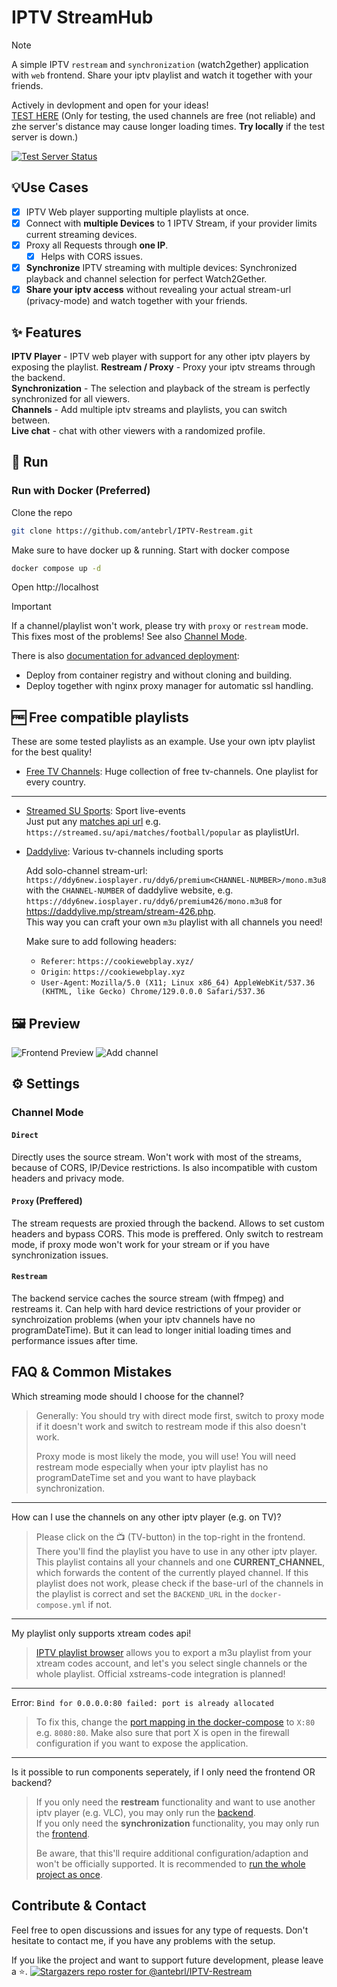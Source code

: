 # IPTV StreamHub

> [!NOTE]  
>A simple IPTV `restream` and `synchronization` (watch2gether) application with `web` frontend. Share your iptv playlist and watch it together with your friends.
> 
>Actively in devlopment and open for your ideas! <br>
> [TEST HERE](https://ante.is-a.dev) (Only for testing, the used channels are free (not reliable) and zhe server's distance may cause longer loading times. **Try locally** if the test server is down.)
>
> [![Test Server Status](https://github.com/antebrl/cron-jobs/actions/workflows/daily-channel-clear.yml/badge.svg)](https://ante.is-a.dev)

## 💡Use Cases
- [x] IPTV Web player supporting multiple playlists at once.
- [x] Connect with **multiple Devices** to 1 IPTV Stream, if your provider limits current streaming devices.
- [x] Proxy all Requests through **one IP**.
  - [x] Helps with CORS issues.
- [x] **Synchronize** IPTV streaming with multiple devices: Synchronized playback and channel selection for perfect Watch2Gether.
- [x] **Share your iptv access** without revealing your actual stream-url (privacy-mode) and watch together with your friends.

## ✨ Features 
**IPTV Player** - IPTV web player with support for any other iptv players by exposing the playlist.
**Restream / Proxy** - Proxy your iptv streams through the backend. <br>
**Synchronization** - The selection and playback of the stream is perfectly synchronized for all viewers. <br>
**Channels** - Add multiple iptv streams and playlists, you can switch between. <br>
**Live chat** - chat with other viewers with a randomized profile.

## 🚀 Run

### Run with Docker (Preferred)

Clone the repo

```bash
git clone https://github.com/antebrl/IPTV-Restream.git
```

Make sure to have docker up & running. Start with docker compose
```bash
docker compose up -d
```
Open http://localhost

> [!IMPORTANT]  
> If a channel/playlist won't work, please try with `proxy` or `restream` mode. This fixes most of the problems! See also [Channel Mode](#channel-mode).

There is also [documentation for advanced deployment](/deployment/README.md):
- Deploy from container registry and without cloning and building.
- Deploy together with nginx proxy manager for automatic ssl handling.

## 🆓 Free compatible playlists

These are some tested playlists as an example. Use your own iptv playlist for the best quality!
- [Free TV Channels](https://github.com/iptv-org/iptv): Huge collection of free tv-channels. One playlist for every country.

---

- [Streamed SU Sports](https://streamed.su): Sport live-events <br>
  Just put any [matches api url](https://streamed.su/docs/matches) e.g. `https://streamed.su/api/matches/football/popular` as playlistUrl.
  
- [Daddylive](https://daddylive.mp/): Various tv-channels including sports
  
  Add solo-channel stream-url: `https://ddy6new.iosplayer.ru/ddy6/premium<CHANNEL-NUMBER>/mono.m3u8` with the `CHANNEL-NUMBER` of daddylive website, e.g. `https://ddy6new.iosplayer.ru/ddy6/premium426/mono.m3u8` for https://daddylive.mp/stream/stream-426.php. <br>
  This way you can craft your own `m3u` playlist with all channels you need!
  
  Make sure to add following headers:
  - `Referer`: `https://cookiewebplay.xyz/`
  - `Origin`: `https://cookiewebplay.xyz`
  - `User-Agent`: `Mozilla/5.0 (X11; Linux x86_64) AppleWebKit/537.36 (KHTML, like Gecko) Chrome/129.0.0.0 Safari/537.36`

## 🖼️ Preview
![Frontend Preview](/frontend/ressources/frontend-preview.png)
![Add channel](/frontend/ressources/add-channel.png)

## ⚙️ Settings

### Channel Mode
#### `Direct`
Directly uses the source stream. Won't work with most of the streams, because of CORS, IP/Device restrictions. Is also incompatible with custom headers and privacy mode.

#### `Proxy` (Preffered)
The stream requests are proxied through the backend. Allows to set custom headers and bypass CORS. This mode is preffered. Only switch to restream mode, if proxy mode won't work for your stream or if you have synchronization issues.

#### `Restream`
The backend service caches the source stream (with ffmpeg) and restreams it. Can help with hard device restrictions of your provider or synchroization problems (when your iptv channels have no programDateTime). But it can lead to longer initial loading times and performance issues after time.

## FAQ & Common Mistakes

Which streaming mode should I choose for the channel?

> Generally: You should try with direct mode first, switch to proxy mode if it doesn't work and switch to restream mode if this also doesn't work.
>
> Proxy mode is most likely the mode, you will use! You will need restream mode especially when your iptv playlist has no programDateTime set and you want to have playback synchronization.
---

How can I use the channels on any other iptv player (e.g. on TV)?

> Please click on the 📺 (TV-button) in the top-right in the frontend. There you'll find the playlist you have to use in any other iptv player.
> This playlist contains all your channels and one **CURRENT_CHANNEL**, which forwards the content of the currently played channel.
> If this playlist does not work, please check if the base-url of the channels in the playlist is correct and set the `BACKEND_URL` in the `docker-compose.yml` if not.
---

My playlist only supports xtream codes api!

> [IPTV playlist browser](https://github.com/PhunkyBob/iptv_playlist_browser) allows you to export a m3u playlist from your xtream codes account, and let's you select single channels or the whole playlist. Official xstreams-code integration is planned!
---
Error: `Bind for 0.0.0.0:80 failed: port is already allocated`

> To fix this, change the [port mapping in the docker-compose](docker-compose.yml#L40) to `X:80` e.g. `8080:80`. Make also sure that port X is open in the firewall configuration if you want to expose the application.
---
Is it possible to run components seperately, if I only need the frontend OR backend?

> If you only need the **restream** functionality and want to use another iptv player (e.g. VLC), you may only run the [backend](/backend/README.md).
> <br>
> If you only need the **synchronization** functionality, you may only run the [frontend](/frontend/README.md).
>
> Be aware, that this'll require additional configuration/adaption and won't be officially supported. It is recommended to [run the whole project as once](#run-with-docker-preferred).

## Contribute & Contact
Feel free to open discussions and issues for any type of requests. Don't hesitate to contact me, if you have any problems with the setup.


If you like the project and want to support future development, please leave a ⭐.
[![Stargazers repo roster for @antebrl/IPTV-Restream](https://reporoster.com/stars/dark/antebrl/IPTV-Restream)](https://github.com/antebrl/IPTV-Restream/stargazers)
